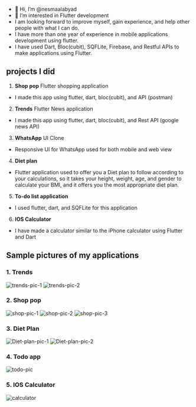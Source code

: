 - 👋 Hi, I’m @nesmaalabyad
- 👀 I’m interested in Flutter development
- I am looking forward to improve myself, gain experience, and help other people with what I can do.
- I have more than one year of experience in mobile applications development using flutter.
- I have used Dart, Bloc(cubit), SQFLite, Firebase, and Restful APIs to make applications using Flutter.

## projects I did

1. **Shop pop** Flutter shopping application
- I made this app using flutter, dart, bloc(cubit), and API (postman) 
2. **Trends** Flutter News application
- I made this app using flutter, dart, bloc(cubit), and Rest API (google news API)
3. **WhatsApp** UI Clone
- Responsive UI for WhatsApp used for both mobile and web view
4. **Diet plan** 
- Flutter application used to offer you a Diet plan to follow according to your calculations, so it takes your height, weight, age, and gender to calculate your BMI, and it offers you the most appropriate diet plan.
5. **To-do list application**
- I used flutter, dart, and SQFLite for this application
6. **IOS Calculator** 
- I have made a calculator similar to the iPhone calculator using Flutter and Dart

## Sample pictures of my applications

### 1. Trends
![trends-pic-1](https://user-images.githubusercontent.com/92161296/184418216-7ea527d9-2923-4e01-bcd3-eadd07a9d55f.png)
![trends-pic-2](https://user-images.githubusercontent.com/92161296/184418402-544969d8-4884-4bfc-b676-2e46d457c27d.jpg)

### 2. Shop pop
![shop-pic-1](https://user-images.githubusercontent.com/92161296/184418469-4e64ca92-fd4f-4ce1-b8fa-41d32e52812b.png)
![shop-pic-2](https://user-images.githubusercontent.com/92161296/184418491-30d465c9-be93-4af2-9387-231e23588191.png)
![shop-pic-3](https://user-images.githubusercontent.com/92161296/184418513-bff53b82-ccd2-41c3-a9eb-9021900551da.png)

### 3. Diet Plan
![Diet-plan-pic-1](https://user-images.githubusercontent.com/92161296/184418616-bde6ccd5-6328-4717-a00d-76872d5c6ba8.png)
![Diet-plan-pic-2](https://user-images.githubusercontent.com/92161296/184418653-df5aa1de-6627-46fb-b985-10e17ead236c.png)

### 4. Todo app
![todo-pic](https://user-images.githubusercontent.com/92161296/184418709-f3bcfcc8-3e78-47e9-a5fc-42874ddb16f0.png)

### 5. IOS Calculator
![calculator](https://user-images.githubusercontent.com/92161296/184418980-2593d1aa-9f92-46ec-819f-3f29df152370.png)

